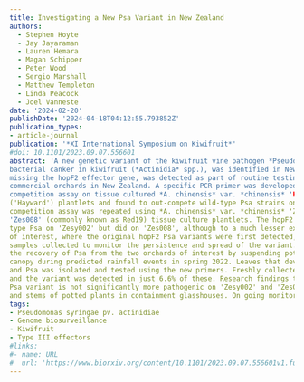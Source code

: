 ```yaml
---
title: Investigating a New Psa Variant in New Zealand 
authors:
  - Stephen Hoyte
  - Jay Jayaraman
  - Lauren Hemara
  - Magan Schipper
  - Peter Wood
  - Sergio Marshall
  - Matthew Templeton
  - Linda Peacock
  - Joel Vanneste
date: '2024-02-20'
publishDate: '2024-04-18T04:12:55.793852Z'
publication_types:
- article-journal
publication: '*XI International Symposium on Kiwifruit*'
#doi: 10.1101/2023.09.07.556601
abstract: 'A new genetic variant of the kiwifruit vine pathogen *Pseudomonas syringae* pv. actinidiae (Psa), the cause of
bacterial canker in kiwifruit (*Actinidia* spp.), was identified in New Zealand during 2022. The variant, which is
missing the hopF2 effector gene, was detected as part of routine testing of Psa isolates collected from two
commercial orchards in New Zealand. A specific PCR primer was developed and the Psa variant was tested in a
competition assay on tissue cultured *A. chinensis* var. *chinensis* 'Hort16A' and *A. chinensis* var. *deliciosa*
('Hayward') plantlets and found to out-compete wild-type Psa strains on 'Hort16A' but not on 'Hayward'. The
competition assay was repeated using *A. chinensis* var. *chinensis* 'Zesy002' (commonly known as Gold3) and
'Zes008' (commonly known as Red19) tissue culture plantlets. The hopF2 Psa variant did not out-compete wild
type Psa on 'Zesy002' but did on 'Zes008', although to a much lesser extent than on 'Hort16A'. The two orchards
of interest, where the original hopF2 Psa variants were first detected, and nearby properties, had additional leaf
samples collected to monitor the persistence and spread of the variant. Trap plants were also utilised to increase
the recovery of Psa from the two orchards of interest by suspending potted 'Hayward' plants beneath the vine
canopy during predicted rainfall events in spring 2022. Leaves that developed typical Psa spotting were collected,
and Psa was isolated and tested using the new primers. Freshly collected strains of Psa (259) were screened
and the variant was detected in just 6.6% of these. Research findings to date suggest the newly emerged hopF2
Psa variant is not significantly more pathogenic on 'Zesy002' and 'Zes008' following inoculation studies on leaves
and stems of potted plants in containment glasshouses. On going monitoring and vigilance is recommended.'
tags:
- Pseudomonas syringae pv. actinidiae
- Genome biosurveillance
- Kiwifruit
- Type III effectors
#links:
#- name: URL
#  url: 'https://www.biorxiv.org/content/10.1101/2023.09.07.556601v1.full'
---
```

